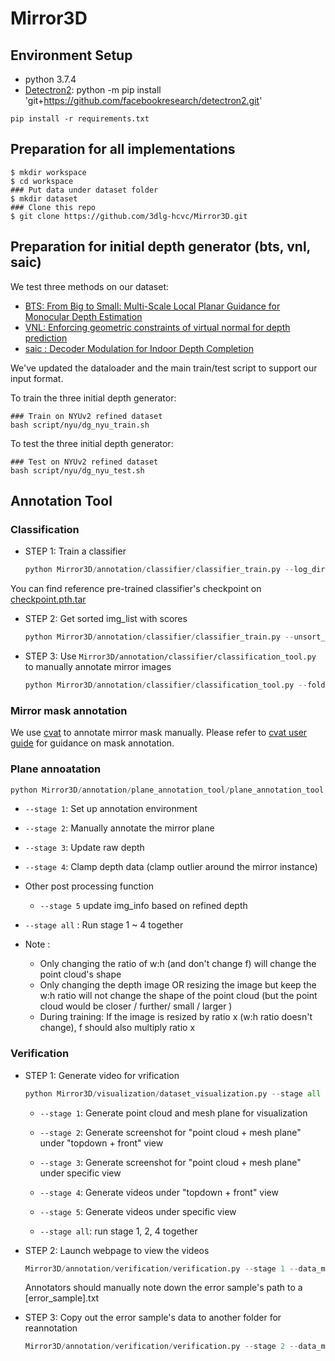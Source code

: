 # Mirror3D

## Environment Setup

- python 3.7.4
- [Detectron2](https://github.com/facebookresearch/detectron2): python -m pip install 'git+https://github.com/facebookresearch/detectron2.git'

```shell
pip install -r requirements.txt
```

## Preparation for all implementations

```shell
$ mkdir workspace
$ cd workspace
### Put data under dataset folder
$ mkdir dataset
### Clone this repo
$ git clone https://github.com/3dlg-hcvc/Mirror3D.git

```

## Preparation for initial depth generator (bts, vnl, saic)

We test three methods on our dataset:

- [BTS: From Big to Small: Multi-Scale Local Planar Guidance for Monocular Depth Estimation](https://github.com/cogaplex-bts/bts)
- [VNL: Enforcing geometric constraints of virtual normal for depth prediction](https://github.com/YvanYin/VNL_Monocular_Depth_Prediction)
- [saic : Decoder Modulation for Indoor Depth Completion](https://github.com/saic-vul/saic_depth_completion/tree/94bececdf12bb9867ce52c970bb2d11dee948d37)

We've updated the dataloader and the main train/test script to support our input format. 

To train the three initial depth generator:

```shell
### Train on NYUv2 refined dataset
bash script/nyu/dg_nyu_train.sh
```

To test the three initial depth generator:

```shell
### Test on NYUv2 refined dataset
bash script/nyu/dg_nyu_test.sh
```

## Annotation Tool

### Classification

- STEP 1: Train a classifier 

	```python
	python Mirror3D/annotation/classifier/classifier_train.py --log_directory [checkpoint and .log file saved directory] --train_pos_list [training positive_sample_path.txt] --train_neg_list [training negative_sample_path.txt] --val_pos_list [validation positive_sample_path.txt] --val_neg_list [validation negative_sample_path.txt]
	```
You can find reference pre-trained classifier's checkpoint on [checkpoint.pth.tar](http://aspis.cmpt.sfu.ca/projects/mirrors/checkpoint/classifier_checkpoint/checkpoint.pth.tar)

- STEP 2: Get sorted img_list with scores

	```python
	python Mirror3D/annotation/classifier/classifier_train.py --unsort_img_list [img_path_to_be_sorted.txt] --resume_path [classifier_checkpoint_path] --output_save_folder [output_folder_path to save the output txt]
	```

- STEP 3: Use `Mirror3D/annotation/classifier/classification_tool.py` to manually annotate mirror images


	```python
	python Mirror3D/annotation/classifier/classification_tool.py --folder [folder contains images] --json_file_path [json file output by STEP 2] --labels [label you want to have for the input images, e.g. "mirror", "no mirror"] --exclusion [path list .txt which you want to exclude]  --output_file_path [.txt file path to store the annotation result]
	```

### Mirror mask annotation 

We use [cvat](https://github.com/dommorin/cvat) to annotate mirror mask manually. Please refer to [cvat user guide](https://github.com/dommorin/cvat/blob/master/cvat/apps/documentation/user_guide.md) for guidance on mask annotation. 
### Plane annoatation

```python
python Mirror3D/annotation/plane_annotation_tool/plane_annotation_tool.py --stage [all / 1 ~ 6] --data_main_folder [dataset main folder] --process_index [the process index during multi-processing] --border_width [mirror border width] --f [focal length of the dataset] --anno_output_folder [annotation result output folder]
```

- `--stage 1`: Set up annotation environment 

- `--stage 2`: Manually annotate the mirror plane

- `--stage 3`: Update raw depth

- `--stage 4`: Clamp depth data (clamp outlier around the mirror instance)

- Other post processing function 
	- `--stage 5` update img_info based on refined depth

- `--stage all` : Run stage 1 ~ 4 together

- Note : 
	- Only changing the ratio of w:h (and don't change f)  will change the point cloud's shape
	- Only changing the depth image OR resizing the image but keep the w:h ratio will not change the shape of the point cloud (but the point cloud would be closer / further/ small / larger )
	- During training: If the image is resized by ratio x (w:h ratio doesn't change), f should also multiply ratio x


### Verification

- STEP 1: Generate video for vrification 
	```python
	python Mirror3D/visualization/dataset_visualization.py --stage all --data_main_folder [dataset main folder] --process_index [the process index during multi-processing]  --multi_processing --overwrite --f [focal length of the dataset] --output_folder [output point cloud/ mesh plane/ screenshot/ video saved folder] --view_mode [topdown/ front]
	```

	- `--stage 1`: Generate point cloud and mesh plane for visualization

	- `--stage 2`: Generate screenshot for "point cloud + mesh plane" under "topdown + front" view

	- `--stage 3`: Generate screenshot for "point cloud + mesh plane" under specific view
	- `--stage 4`: Generate videos under "topdown + front" view
	- `--stage 5`: Generate videos under specific view
	- `--stage all`: run stage 1, 2, 4 together

- STEP 2: Launch webpage to view the videos
	
	```python 
	Mirror3D/annotation/verification/verification.py --stage 1 --data_main_folder [folder that contains "video_front, video_topdown .. etc" folders] --output_folder [.html files output folder] --video_num_per_page [int: how many video to display in one .html]
	```

	Annotators should manually note down the error sample's path to a [error_sample].txt

- STEP 3: Copy out the error sample's data to another folder for reannotation

	```python 
	Mirror3D/annotation/verification/verification.py --stage 2 --data_main_folder [dataset main folder] --output_folder [folder to save the copy of data] --error_list [.txt that contains the error samples' name]
	```